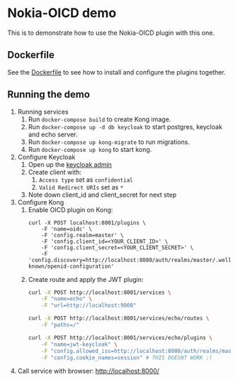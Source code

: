 # Nokia-OICD demo

This is to demonstrate how to use the Nokia-OICD plugin with this one.

## Dockerfile

See the [Dockerfile](./kong/Dockerfile) to see how to install and configure the plugins together.

## Running the demo

1. Running services
   1. Run `docker-compose build` to create Kong image.
   2. Run `docker-compose up -d db keycloak` to start postgres, keycloak and echo server.
   3. Run `docker-compose up kong-migrate` to run migrations.
   4. Run `docker-compose up kong` to start kong.
2. Configure Keycloak
   1. Open up the [keycloak admin](http://localhost:8080/auth/)
   2. Create client with:
      1. `Access type` set as `confidential`
      2. `Valid Redirect URIs` set as `*`
   3. Note down client_id and client_secret for next step
3. Configure Kong
   1. Enable OICD plugin on Kong:
        ```
        curl -X POST localhost:8001/plugins \
            -F 'name=oidc' \
            -F 'config.realm=master' \
            -F 'config.client_id=<YOUR_CLIENT_ID>' \
            -F 'config.client_secret=<YOUR_CLIENT_SECRET>' \
            -F 'config.discovery=http://localhost:8080/auth/realms/master/.well-known/openid-configuration'
        ```
   2. Create route and apply the JWT plugin:
        ```bash
        curl -X POST http://localhost:8001/services \
            -F "name=echo" \
            -F "url=http://localhost:9000"

        curl -X POST http://localhost:8001/services/echo/routes \
            -F "paths=/"

        curl -X POST http://localhost:8001/services/echo/plugins \
            -F "name=jwt-keycloak" \
            -F "config.allowed_iss=http://localhost:8080/auth/realms/master" \
            -F "config.cookie_names=session" # THIS DOESNT WORK :(
        ```
4. Call service with browser: [http://localhost:8000/](http://localhost:8000/)